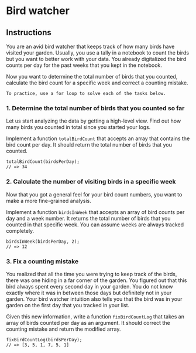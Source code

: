 # Bird watcher

## Instructions
You are an avid bird watcher that keeps track of how many birds have visited your garden. Usually, you use a tally in a notebook to count the birds but you want to better work with your data. You already digitalized the bird counts per day for the past weeks that you kept in the notebook.

Now you want to determine the total number of birds that you counted, calculate the bird count for a specific week and correct a counting mistake.

```Note
To practice, use a for loop to solve each of the tasks below.
```

### 1. Determine the total number of birds that you counted so far
Let us start analyzing the data by getting a high-level view. Find out how many birds you counted in total since you started your logs.

Implement a function ``totalBirdCount`` that accepts an array that contains the bird count per day. It should return the total number of birds that you counted.

```birdsPerDay = [2, 5, 0, 7, 4, 1, 3, 0, 2, 5, 0, 1, 3, 1];
totalBirdCount(birdsPerDay);
// => 34
```
### 2. Calculate the number of visiting birds in a specific week
Now that you got a general feel for your bird count numbers, you want to make a more fine-grained analysis.

Implement a function ``birdsInWeek`` that accepts an array of bird counts per day and a week number. It returns the total number of birds that you counted in that specific week. You can assume weeks are always tracked completely.

```birdsPerDay = [2, 5, 0, 7, 4, 1, 3, 0, 2, 5, 0, 1, 3, 1];
birdsInWeek(birdsPerDay, 2);
// => 12
```
### 3. Fix a counting mistake
You realized that all the time you were trying to keep track of the birds, there was one hiding in a far corner of the garden. You figured out that this bird always spent every second day in your garden. You do not know exactly where it was in between those days but definitely not in your garden. Your bird watcher intuition also tells you that the bird was in your garden on the first day that you tracked in your list.

Given this new information, write a function ``fixBirdCountLog`` that takes an array of birds counted per day as an argument. It should correct the counting mistake and return the modified array.

```birdsPerDay = [2, 5, 0, 7, 4, 1];
fixBirdCountLog(birdsPerDay);
// => [3, 5, 1, 7, 5, 1]
```
